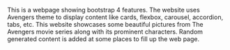 This is a webpage showing bootstrap 4 features. The website uses Avengers theme to display content like  cards, flexbox, carousel, accordion, tabs, etc. This website showcases some beautiful pictures from The Avengers movie series along with its prominent characters. Random generated content is added at some places to fill up the web page. 
